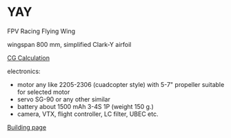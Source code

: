 # YAY
FPV Racing Flying Wing

wingspan 800 mm, simplified Clark-Y airfoil

[CG Calculation](http://winglib.com/wing/yay-fpv-racing-wing)

electronics:
- motor any like 2205-2306 (cuadcopter style) with 5-7" propeller suitable for selected motor
- servo SG-90 or any other similar
- battery about 1500 mAh 3-4S 1P (weight 150 g.)
- camera, VTX, flight controller, LC filter, UBEC etc.

[Building page](https://github.com/sergey-prokhorov/YAY/wiki/Building)
